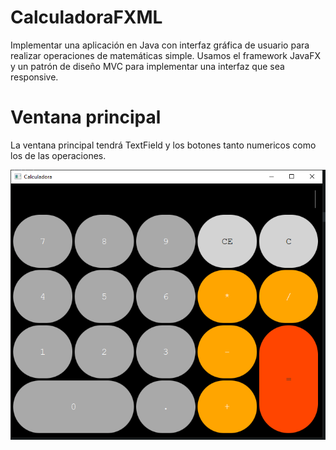 # CalculadoraFXML
 Implementar una aplicación en Java con interfaz gráfica de usuario para realizar operaciones de matemáticas simple.
 Usamos el framework JavaFX y un patrón de diseño MVC para implementar una interfaz que sea responsive.
 
 # Ventana principal
 La ventana principal tendrá TextField y los botones tanto numericos como los de las operaciones.
 
<p align="center"><img src="src/main/resources/img/Calculadora visual.PNG" width=""/></p>
